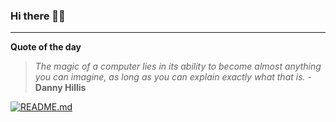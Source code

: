 ### Hi there 👋🏻


---

**Quote of the day**

> *The magic of a computer lies in its ability to become almost anything you can imagine, as long as you can explain exactly what that is.* - **Danny Hillis** 

[![README.md](https://github.com/marcolovazzano/marcolovazzano/actions/workflows/readme.yml/badge.svg)](https://github.com/marcolovazzano/marcolovazzano/actions/workflows/readme.yml)
